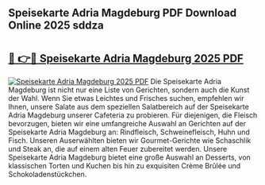 ## Speisekarte Adria Magdeburg PDF Download Online 2025 sddza

# <h2><a href="http://gccutt3.nevu.top/?p=Speisekarte+Adria+Magdeburg">🔗 👉🔴 Speisekarte Adria Magdeburg 2025 PDF</a></h2>

[![Speisekarte Adria Magdeburg 2025 PDF](https://i.imgur.com/dBaPXMq.png)](http://gccutt3.nevu.top/?p=Speisekarte+Adria+Magdeburg)
Die Speisekarte Adria Magdeburg ist nicht nur eine Liste von Gerichten, sondern auch die Kunst der Wahl. Wenn Sie etwas Leichtes und Frisches suchen, empfehlen wir Ihnen, unsere Salate aus dem speziellen Salatbereich auf der Speisekarte Adria Magdeburg unserer Cafeteria zu probieren. Für diejenigen, die Fleisch bevorzugen, bieten wir eine umfangreiche Auswahl an Gerichten auf der Speisekarte Adria Magdeburg an: Rindfleisch, Schweinefleisch, Huhn und Fisch. Unseren Auserwählten bieten wir Gourmet-Gerichte wie Schaschlik und Steak an, die auf einem alten Feuer zubereitet werden. Unsere Speisekarte Adria Magdeburg bietet eine große Auswahl an Desserts, von klassischen Torten und Kuchen bis hin zu exquisiten Crème Brûlée und Schokoladenstückchen.
